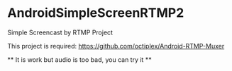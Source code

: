 # AndroidSimpleScreenRTMP2
Simple Screencast by RTMP Project

This project is required: https://github.com/octiplex/Android-RTMP-Muxer

** It is work but audio is too bad, you can try it **
